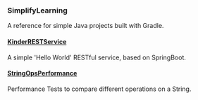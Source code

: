 ### SimplifyLearning
A reference for simple Java projects built with Gradle.

#### [KinderRESTService](KinderRESTService)
A simple 'Hello World' RESTful service, based on SpringBoot.

#### [StringOpsPerformance](StringOpsPerformance)
Performance Tests to compare different operations on a String.

